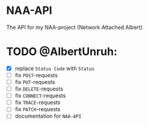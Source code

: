 # NAA-API
The API for my NAA-project (Network Attached Albert)


# TODO @AlbertUnruh:

- [x] replace `Status Code` with `Status`
- [ ] fix `POST`-requests
- [ ] fix `PUT`-requests
- [ ] fix `DELETE`-requests
- [ ] fix `CONNECT`-requests
- [ ] fix `TRACE`-requests
- [ ] fix `PATCH`-requests
- [ ] documentation for `NAA-API`
